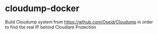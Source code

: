 # cloudump-docker
Build Cloudump system from https://github.com/Oseid/Cloudump in order to find the real IP behind Cloudlare Protection
